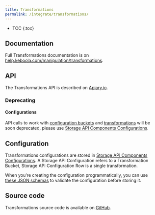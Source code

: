 ```yaml
---
title: Transformations
permalink: /integrate/transformations/
---
```


* TOC
{:toc}

## Documentation

Full Transformations documentation is on [help.keboola.com/manipulation/transformations](https://help.keboola.com/manipulation/transformations/). 

## API

The Transformations API is described on [Apiary.io](http://docs.keboolatransformationapi.apiary.io/). 

### Deprecating

#### Configurations

API calls to work with [configuration buckets](http://docs.keboolatransformationapi.apiary.io/#reference/configuration-buckets) and [transformations](http://docs.keboolatransformationapi.apiary.io/#reference/transformations) will be soon deprecated, please use [Storage API Components Configurations](http://docs.keboola.apiary.io/#reference/component-configurations).

## Configuration

Transformations configurations are stored in [Storage API Components Configurations](http://docs.keboola.apiary.io/#reference/component-configurations). A Storage API Configuration refers to a Transformation Bucket, Storage API Configuration Row is a single transformation.
 
When you're creating the configuration programmatically, you can use [these JSON schemas](https://github.com/keboola/transformation-bundle/tree/master/Resources/schemas) to validate the configuration before storing it.
 

## Source code

Transformations source code is available on [GitHub](https://github.com/keboola/transformation-bundle).

